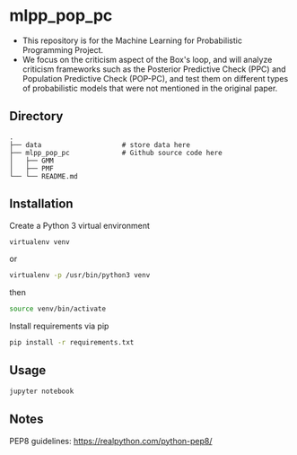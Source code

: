 # mlpp_pop_pc
- This repository is for the Machine Learning for Probabilistic Programming Project.
- We focus on the criticism aspect of the Box's loop, and will analyze criticism frameworks such as the Posterior Predictive Check (PPC) and Population Predictive Check (POP-PC), and test them on different types of probabilistic models that were not mentioned in the original paper.

## Directory
    .
    ├── data                    # store data here
    ├── mlpp_pop_pc             # Github source code here
    │   ├── GMM
    │   ├── PMF
    └── └── README.md


## Installation
Create a Python 3 virtual environment
```bash
virtualenv venv
```
or 
```bash
virtualenv -p /usr/bin/python3 venv
```
then
```bash
source venv/bin/activate
```

Install requirements via pip
```bash
pip install -r requirements.txt
```

## Usage
```python
jupyter notebook
```

## Notes
PEP8 guidelines: https://realpython.com/python-pep8/
